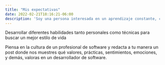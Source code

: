 ```yaml
---
title: "Mis expectativas"
date: 2022-02-21T18:16:21-06:00
description: 'Soy una persona interesada en un aprendizaje constante, con ganas de salir adelante y desarrollarse paso a paso.'
---
```


Desarrollar diferentes habilidades tanto personales como técnicas para buscar un mejor estilo de vida

Piensa en la cultura de un profesional de software y redacta a tu manera un post donde nos muestres qué valores, prácticas, sentimientos, emociones, y demás, valoras en un desarrollador de software.
